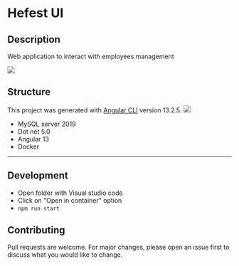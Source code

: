 # Hefest UI

## Description

Web application to interact with employees management

<img src="https://i.imgur.com/Fp7p1Ja.png">



## Structure
This project was generated with [Angular CLI](https://github.com/angular/angular-cli) version 13.2.5.
<img src="https://i.imgur.com/rq5PeSy.png">

- MySQL server 2019
- Dot net 5.0
- Angular 13
- Docker

---

## Development

- Open folder with Visual studio code
- Click on "Open in container" option
- `npm run start`

## Contributing
Pull requests are welcome. For major changes, please open an issue first to discuss what you would like to change.
